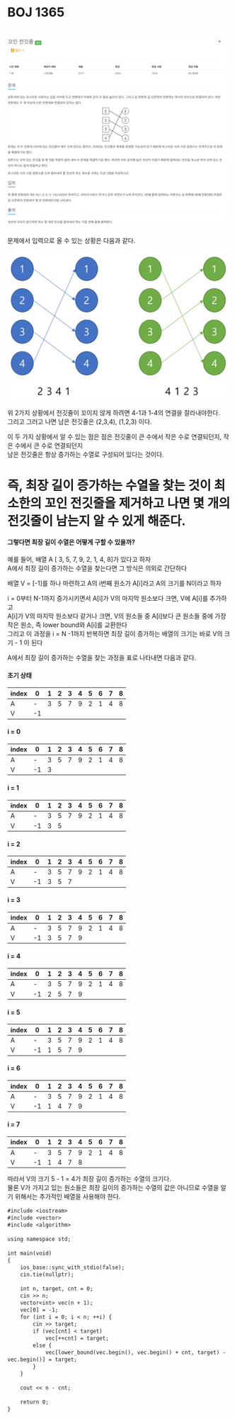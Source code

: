 # BOJ 1365

![예시 이미지](https://github.com/PNU-PULSE/2021-Fall/blob/main/Binary_Search/BOJ_1365/1.png)
===========
문제에서 입력으로 올 수 있는 상황은 다음과 같다.

![예시 이미지](https://github.com/PNU-PULSE/2021-Fall/blob/main/Binary_Search/BOJ_1365/2.png)

위 2가지 상황에서 전깃줄이 꼬이지 않게 하려면 4-1과 1-4의 연결을 잘라내야한다. <br>
그리고 그러고 나면 남은 전깃줄은 (2,3,4), (1,2,3) 이다. <br>

이 두 가지 상황에서 알 수 있는 점은 점은 전깃줄이 큰 수에서 작은 수로 연결되던지, 작은 수에서 큰 수로 연결되던지 <br>
남은 전깃줄은 항상 증가하는 수열로 구성되어 있다는 것이다. <br>

즉, 최장 길이 증가하는 수열을 찾는 것이 최소한의 꼬인 전깃줄을 제거하고 나면 몇 개의 전깃줄이 남는지 알 수 있게 해준다. <br>
===========

#### 그렇다면 최장 길이 수열은 어떻게 구할 수 있을까?

예를 들어, 배열 A  [ 3, 5, 7, 9, 2, 1, 4, 8]가 있다고 하자<br>
A에서 최장 길이 증가하는 수열을 찾는다면 그 방식은 의외로 간단하다 <br>

배열 V = [-1]를 하나 마련하고 A의 i번째 원소가 A[i]라고 A의 크기를 N이라고 하자 <br> 

i = 0부터 N-1까지 증가시키면서 A[i]가 V의 마지막 원소보다 크면, V에 A[i]를 추가하고 </br>
A[i]가 V의 마지막 원소보다 같거나 크면, V의 원소들 중 A[i]보다 큰 원소들 중에 가장 작은 원소, 즉 lower bound와 A[i]를 교환한다 </br>
그리고 이 과정을 i = N -1까지 반복하면 최장 길이 증가하는 배열의 크기는 바로 V의 크기 - 1 이 된다 </br>

A에서 최장 길이 증가하는 수열을 찾는 과정을 표로 나타내면 다음과 같다.</br>

#### 초기 상태 
index | 0 | 1 | 2 | 3 | 4 | 5 | 6 | 7 | 8
 ---- | ---- | ---- | ---- | ---- | ---- | ---- | ---- | ---- | ----
A | - | 3 | 5 | 7 | 9 | 2 | 1 | 4 | 8
V | -1 |  |  |  |  |  |  |  |  |


#### i = 0
index | 0 | 1 | 2 | 3 | 4 | 5 | 6 | 7 | 8
 ---- | ---- | ---- | ---- | ---- | ---- | ---- | ---- | ---- | ----
A | - | 3 | 5 | 7 | 9 | 2 | 1 | 4 | 8
V | -1 | 3 |  |  |  |  |  |  |  |

#### i = 1
index | 0 | 1 | 2 | 3 | 4 | 5 | 6 | 7 | 8
 ---- | ---- | ---- | ---- | ---- | ---- | ---- | ---- | ---- | ----
A | - | 3 | 5 | 7 | 9 | 2 | 1 | 4 | 8
V | -1 | 3 | 5 |  |  |  |  |  |  |

#### i = 2
index | 0 | 1 | 2 | 3 | 4 | 5 | 6 | 7 | 8
 ---- | ---- | ---- | ---- | ---- | ---- | ---- | ---- | ---- | ----
A | - | 3 | 5 | 7 | 9 | 2 | 1 | 4 | 8
V | -1 | 3 | 5 | 7 |  |  |  |  |  |

#### i = 3
index | 0 | 1 | 2 | 3 | 4 | 5 | 6 | 7 | 8
 ---- | ---- | ---- | ---- | ---- | ---- | ---- | ---- | ---- | ----
A | - | 3 | 5 | 7 | 9 | 2 | 1 | 4 | 8
V | -1 | 3 | 5 | 7 | 9 |  |  |  |  |

#### i = 4
index | 0 | 1 | 2 | 3 | 4 | 5 | 6 | 7 | 8
 ---- | ---- | ---- | ---- | ---- | ---- | ---- | ---- | ---- | ----
A | - | 3 | 5 | 7 | 9 | 2 | 1 | 4 | 8
V | -1 | 2 | 5 | 7 | 9 |  |  |  |  |

#### i = 5
index | 0 | 1 | 2 | 3 | 4 | 5 | 6 | 7 | 8
 ---- | ---- | ---- | ---- | ---- | ---- | ---- | ---- | ---- | ----
A | - | 3 | 5 | 7 | 9 | 2 | 1 | 4 | 8
V | -1 | 1 | 5 | 7 | 9 |  |  |  |  |


#### i = 6
index | 0 | 1 | 2 | 3 | 4 | 5 | 6 | 7 | 8
 ---- | ---- | ---- | ---- | ---- | ---- | ---- | ---- | ---- | ----
A | - | 3 | 5 | 7 | 9 | 2 | 1 | 4 | 8
V | -1 | 1 | 4 | 7 | 9 |  |  |  |  |

#### i = 7
index | 0 | 1 | 2 | 3 | 4 | 5 | 6 | 7 | 8
 ---- | ---- | ---- | ---- | ---- | ---- | ---- | ---- | ---- | ----
A | - | 3 | 5 | 7 | 9 | 2 | 1 | 4 | 8
V | -1 | 1 | 4 | 7 | 8 |  |  |  |  |

따라서 V의 크기 5 - 1 = 4가 최장 길이 증가하는 수열의 크기다. </br>
물론 V가 가지고 있는 원소들은 최장 길이의 증가하는 수열의 값은 아니므로 수열을 알기 위해서는 추가적인 배열을 사용해야 한다.
```
#include <iostream>
#include <vector>
#include <algorithm>

using namespace std;

int main(void)
{
	ios_base::sync_with_stdio(false);
	cin.tie(nullptr);

	int n, target, cnt = 0;
	cin >> n;
	vector<int> vec(n + 1);
	vec[0] = -1;
	for (int i = 0; i < n; ++i) {
		cin >> target;
		if (vec[cnt] < target)
			vec[++cnt] = target;
		else {
			vec[lower_bound(vec.begin(), vec.begin() + cnt, target) - vec.begin()] = target;
		}
	}

	cout << n - cnt;

	return 0;
}
```
